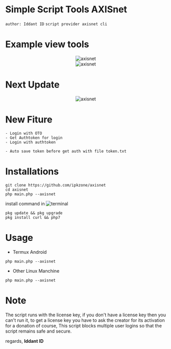 # Simple Script Tools AXISnet
`author: Iddant ID`
`script provider axisnet cli`

# Example view tools
<center><img src="exp01.png" alt="axisnet"></center>
<center><img src="exp02.png" alt="axisnet"></center>

# Next Update
<center><img src="update.png" alt="axisnet"></center>

# New Fiture
```shell
- Login with OTO
- Get Authtoken for login
- Login with authtoken

- Auto save token before get auth with file token.txt
```

# Installations
```shell
git clone https://github.com/ipkzone/axisnet
cd axisnet
php main.php --axisnet
```

install command in ![terminal](https://badgen.net/badge/icon/terminal?icon=terminal&label&cache=500)

```shell
pkg update && pkg upgrade
pkg install curl && php7
```

# Usage
- Termux Android
```shell
php main.php --axisnet
```
- Other Linux Manchine
```shell
php main.php --axisnet
```

# Note
The script runs with the license key,
if you don't have a license key then you can't run it,
to get a license key you have to ask the creator for its activation for a donation of course,
This script blocks multiple user logins so that the script remains safe and secure.

regards,
**Iddant ID**
